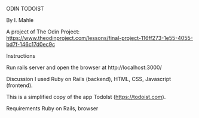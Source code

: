 ODIN TODOIST

By I. Mahle

A project of The Odin Project: https://www.theodinproject.com/lessons/final-project-116ff273-1e55-4055-bd7f-146c17d0ec9c

Instructions

Run rails server and open the browser at http://localhost:3000/

Discussion
I used Ruby on Rails (backend), HTML, CSS, Javascript (frontend).

This is a simplified copy of the app TodoIst (https://todoist.com).

Requirements
Ruby on Rails, browser
